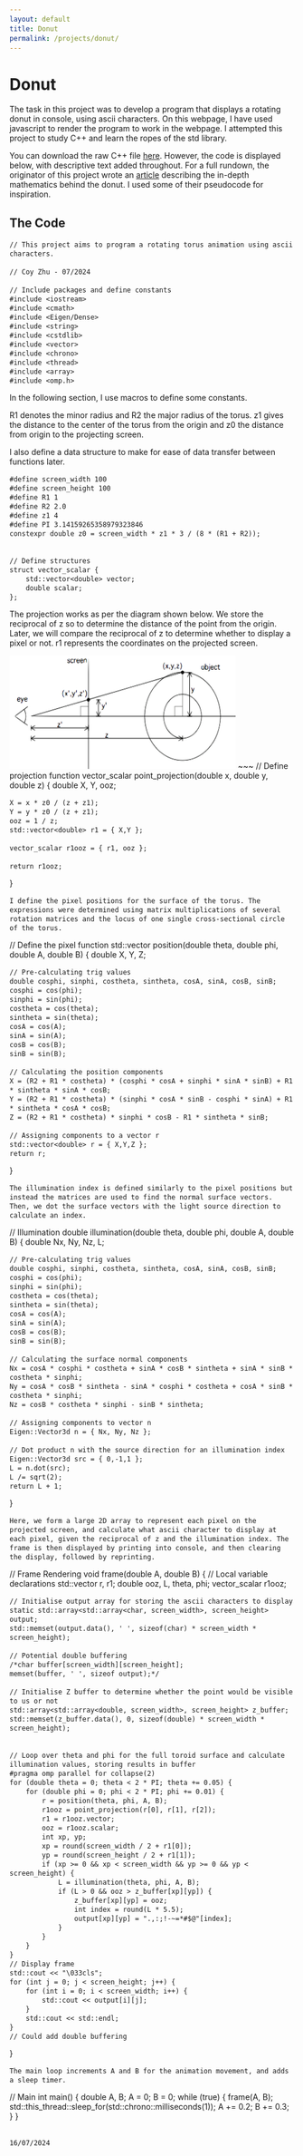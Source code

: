 ```yaml
---
layout: default
title: Donut
permalink: /projects/donut/
---
```


<head>
    <script src="/files/donut.js"></script>
    <script type="text/javascript" async src="https://cdnjs.cloudflare.com/ajax/libs/mathjax/2.7.0/MathJax.js?config=TeX-AMS-MML_HTMLorMML"></script>
</head>

# Donut

The task in this project was to develop a program that displays a rotating donut in console, using ascii characters.
On this webpage, I have used javascript to render the program to work in the webpage.
I attempted this project to study C++ and learn the ropes of the std library.

You can download the raw C++ file <a href="/files/Donut.cpp" download>here</a>.
However, the code is displayed below, with descriptive text added throughout. For a full rundown, the originator of this project wrote an <a href="https://www.a1k0n.net/2011/07/20/donut-math.html">article</a> describing the in-depth mathematics behind the donut. I used some of their pseudocode for inspiration.

## The Code
~~~
// This project aims to program a rotating torus animation using ascii characters.

// Coy Zhu - 07/2024

// Include packages and define constants
#include <iostream>
#include <cmath>
#include <Eigen/Dense>
#include <string>
#include <cstdlib>
#include <vector>
#include <chrono>
#include <thread>
#include <array>
#include <omp.h>
~~~
In the following section, I use macros to define some constants.

R1 denotes the minor radius and R2 the major radius of the torus.
z1 gives the distance to the center of the torus from the origin and z0 the distance from origin to the projecting screen.

I also define a data structure to make for ease of data transfer between functions later.
~~~
#define screen_width 100
#define screen_height 100
#define R1 1
#define R2 2.0
#define z1 4
#define PI 3.14159265358979323846
constexpr double z0 = screen_width * z1 * 3 / (8 * (R1 + R2));


// Define structures
struct vector_scalar {
	std::vector<double> vector;
	double scalar;
};
~~~
The projection works as per the diagram shown below. We store the reciprocal of z so to determine the distance of the point from the origin. Later, we will compare the reciprocal of z to determine whether to display a pixel or not. r1 represents the coordinates on the projected screen.

<img src="/files/perspective.png" alt="" width="400" height="200">
~~~
// Define projection function
vector_scalar point_projection(double x, double y, double z) {
	double X, Y, ooz;

	X = x * z0 / (z + z1);
	Y = y * z0 / (z + z1);
	ooz = 1 / z;
	std::vector<double> r1 = { X,Y };

	vector_scalar r1ooz = { r1, ooz };

	return r1ooz;
}
~~~
I define the pixel positions for the surface of the torus. The expressions were determined using matrix multiplications of several rotation matrices and the locus of one single cross-sectional circle of the torus.
~~~
// Define the pixel function
std::vector<double> position(double theta, double phi, double A, double B) {
	double X, Y, Z;

	// Pre-calculating trig values
	double cosphi, sinphi, costheta, sintheta, cosA, sinA, cosB, sinB;
	cosphi = cos(phi);
	sinphi = sin(phi);
	costheta = cos(theta);
	sintheta = sin(theta);
	cosA = cos(A);
	sinA = sin(A);
	cosB = cos(B);
	sinB = sin(B);

	// Calculating the position components
	X = (R2 + R1 * costheta) * (cosphi * cosA + sinphi * sinA * sinB) + R1 * sintheta * sinA * cosB;
	Y = (R2 + R1 * costheta) * (sinphi * cosA * sinB - cosphi * sinA) + R1 * sintheta * cosA * cosB;
	Z = (R2 + R1 * costheta) * sinphi * cosB - R1 * sintheta * sinB;

	// Assigning components to a vector r
	std::vector<double> r = { X,Y,Z };
	return r;
}
~~~
The illumination index is defined similarly to the pixel positions but instead the matrices are used to find the normal surface vectors. Then, we dot the surface vectors with the light source direction to calculate an index.
~~~
// Illumination
double illumination(double theta, double phi, double A, double B) {
	double Nx, Ny, Nz, L;

	// Pre-calculating trig values
	double cosphi, sinphi, costheta, sintheta, cosA, sinA, cosB, sinB;
	cosphi = cos(phi);
	sinphi = sin(phi);
	costheta = cos(theta);
	sintheta = sin(theta);
	cosA = cos(A);
	sinA = sin(A);
	cosB = cos(B);
	sinB = sin(B);

	// Calculating the surface normal components
	Nx = cosA * cosphi * costheta + sinA * cosB * sintheta + sinA * sinB * costheta * sinphi;
	Ny = cosA * cosB * sintheta - sinA * cosphi * costheta + cosA * sinB * costheta * sinphi;
	Nz = cosB * costheta * sinphi - sinB * sintheta;

	// Assigning components to vector n
	Eigen::Vector3d n = { Nx, Ny, Nz };

	// Dot product n with the source direction for an illumination index
	Eigen::Vector3d src = { 0,-1,1 };
	L = n.dot(src);
	L /= sqrt(2);
	return L + 1;
}
~~~
Here, we form a large 2D array to represent each pixel on the projected screen, and calculate what ascii character to display at each pixel, given the reciprocal of z and the illumination index. The frame is then displayed by printing into console, and then clearing the display, followed by reprinting.
~~~
// Frame Rendering
void frame(double A, double B) {
	// Local variable declarations
	std::vector<double> r, r1;
	double ooz, L, theta, phi;
	vector_scalar r1ooz;

	// Initialise output array for storing the ascii characters to display
	static std::array<std::array<char, screen_width>, screen_height> output;
	std::memset(output.data(), ' ', sizeof(char) * screen_width * screen_height);

	// Potential double buffering
	/*char buffer[screen_width][screen_height];
	memset(buffer, ' ', sizeof output);*/

	// Initialise Z buffer to determine whether the point would be visible to us or not
	std::array<std::array<double, screen_width>, screen_height> z_buffer;
	std::memset(z_buffer.data(), 0, sizeof(double) * screen_width * screen_height);


	// Loop over theta and phi for the full toroid surface and calculate illumination values, storing results in buffer
	#pragma omp parallel for collapse(2)
	for (double theta = 0; theta < 2 * PI; theta += 0.05) {
		for (double phi = 0; phi < 2 * PI; phi += 0.01) {
			r = position(theta, phi, A, B);
			r1ooz = point_projection(r[0], r[1], r[2]);
			r1 = r1ooz.vector;
			ooz = r1ooz.scalar;
			int xp, yp;
			xp = round(screen_width / 2 + r1[0]);
			yp = round(screen_height / 2 + r1[1]);
			if (xp >= 0 && xp < screen_width && yp >= 0 && yp < screen_height) {
				L = illumination(theta, phi, A, B);
				if (L > 0 && ooz > z_buffer[xp][yp]) {
					z_buffer[xp][yp] = ooz;
					int index = round(L * 5.5);
					output[xp][yp] = ".,:;!-~=*#$@"[index];
				}
			}
		}
	}
	// Display frame
	std::cout << "\033cls";
	for (int j = 0; j < screen_height; j++) {
		for (int i = 0; i < screen_width; i++) {
			std::cout << output[i][j];
		}
		std::cout << std::endl;
	}
	// Could add double buffering
}
~~~
The main loop increments A and B for the animation movement, and adds a sleep timer.
~~~
// Main
int main() {
	double A, B;
	A = 0;
	B = 0;
	while (true) {
		frame(A, B);
		std::this_thread::sleep_for(std::chrono::milliseconds(1));
		A += 0.2;
		B += 0.3;
	}
}
~~~

16/07/2024